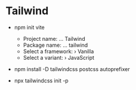 # Tailwind

- npm init vite
  - Project name: … Tailwind
  - Package name: … tailwind
  - Select a framework: › Vanilla
  - Select a variant: › JavaScript

- npm install -D tailwindcss postcss autoprefixer
- npx tailwindcss init -p
